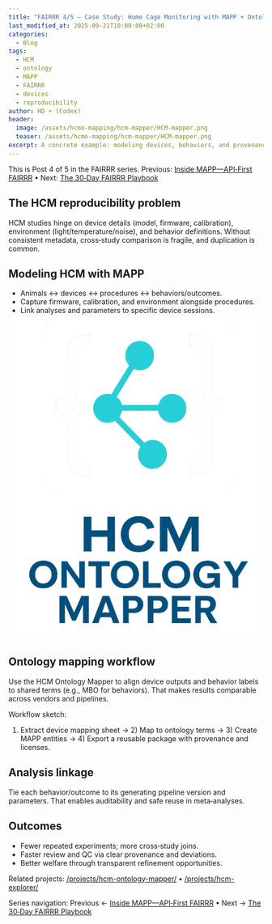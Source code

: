 ```yaml
---
title: "FAIRRR 4/5 — Case Study: Home Cage Monitoring with MAPP + Ontology Mapping"
last_modified_at: 2025-09-21T10:00:00+02:00
categories:
  - Blog
tags:
  - HCM
  - ontology
  - MAPP
  - FAIRRR
  - devices
  - reproducibility
author: HD + (Codex)
header:
  image: /assets/hcmo-mapping/hcm-mapper/HCM-mapper.png
  teaser: /assets/hcmo-mapping/hcm-mapper/HCM-mapper.png
excerpt: A concrete example: modeling devices, behaviors, and provenance in Home Cage Monitoring to unlock reuse, comparability, and fewer animals.
---
```


This is Post 4 of 5 in the FAIRRR series. Previous: [Inside MAPP—API‑First FAIRRR](/Blog/mapp-api-first-fairrr/) • Next: [The 30‑Day FAIRRR Playbook](/Blog/fairrr-playbook-30-days/)

## The HCM reproducibility problem

HCM studies hinge on device details (model, firmware, calibration), environment (light/temperature/noise), and behavior definitions. Without consistent metadata, cross‑study comparison is fragile, and duplication is common.

## Modeling HCM with MAPP

- Animals ↔ devices ↔ procedures ↔ behaviors/outcomes.
- Capture firmware, calibration, and environment alongside procedures.
- Link analyses and parameters to specific device sessions.

![HCM Ontology Mapper](/assets/hcmo-mapping/hcm-mapper/HCM-mapper.png)

## Ontology mapping workflow

Use the HCM Ontology Mapper to align device outputs and behavior labels to shared terms (e.g., MBO for behaviors). That makes results comparable across vendors and pipelines.

Workflow sketch:

1) Extract device mapping sheet → 2) Map to ontology terms → 3) Create MAPP entities → 4) Export a reusable package with provenance and licenses.

## Analysis linkage

Tie each behavior/outcome to its generating pipeline version and parameters. That enables auditability and safe reuse in meta‑analyses.

## Outcomes

- Fewer repeated experiments; more cross‑study joins.
- Faster review and QC via clear provenance and deviations.
- Better welfare through transparent refinement opportunities.

Related projects: [/projects/hcm-ontology-mapper/](/projects/hcm-ontology-mapper/) • [/projects/hcm-explorer/](/projects/hcm-explorer/)

Series navigation: Previous ← [Inside MAPP—API‑First FAIRRR](/Blog/mapp-api-first-fairrr/) • Next → [The 30‑Day FAIRRR Playbook](/Blog/fairrr-playbook-30-days/)

